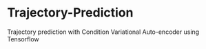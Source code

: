 # Trajectory-Prediction
Trajectory prediction with Condition Variational Auto-encoder using Tensorflow 

